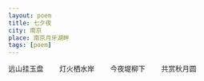 ```yaml
---
layout: poem
title: 七夕夜
city: 南京
place: 南京月牙湖畔
tags: [poem]
---
```


远山挂玉盘　　
灯火栖水岸　　
今夜堤柳下　　
共赏秋月圆　　
